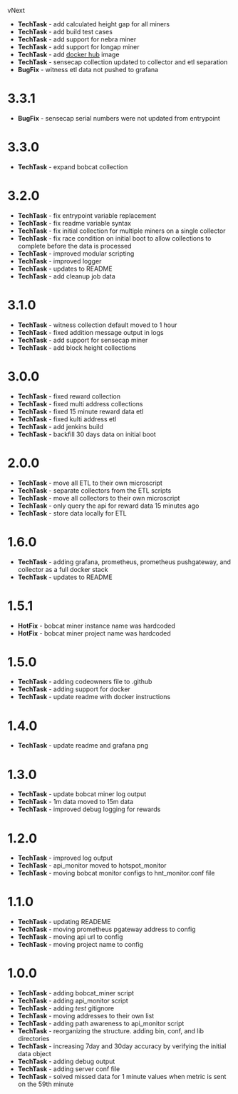 vNext

- **TechTask** - add calculated height gap for all miners
- **TechTask** - add build test cases
- **TechTask** - add support for nebra miner
- **TechTask** - add support for longap miner
- **TechTask** - add [docker hub](https://hub.docker.com/repository/docker/nhatfield/hnt_monitor) image
- **TechTask** - sensecap collection updated to collector and etl separation
- **BugFix** - witness etl data not pushed to grafana

# 3.3.1

- **BugFix** - sensecap serial numbers were not updated from entrypoint

# 3.3.0

- **TechTask** - expand bobcat collection

# 3.2.0

- **TechTask** - fix entrypoint variable replacement
- **TechTask** - fix readme variable syntax
- **TechTask** - fix initial collection for multiple miners on a single collector
- **TechTask** - fix race condition on initial boot to allow collections to complete before the data is processed
- **TechTask** - improved modular scripting
- **TechTask** - improved logger
- **TechTask** - updates to README
- **TechTask** - add cleanup job data

# 3.1.0

- **TechTask** - witness collection default moved to 1 hour
- **TechTask** - fixed addition message output in logs
- **TechTask** - add support for sensecap miner
- **TechTask** - add block height collections

# 3.0.0

- **TechTask** - fixed reward collection
- **TechTask** - fixed multi address collections
- **TechTask** - fixed 15 minute reward data etl
- **TechTask** - fixed kulti address etl
- **TechTask** - add jenkins build 
- **TechTask** - backfill 30 days data on initial boot

# 2.0.0

- **TechTask** - move all ETL to their own microscript
- **TechTask** - separate collectors from the ETL scripts
- **TechTask** - move all collectors to their own microscript
- **TechTask** - only query the api for reward data 15 minutes ago
- **TechTask** - store data locally for ETL

# 1.6.0

- **TechTask** - adding grafana, prometheus, prometheus pushgateway, and collector as a full docker stack
- **TechTask** - updates to README

# 1.5.1

- **HotFix** - bobcat miner instance name was hardcoded
- **HotFix** - bobcat miner project name was hardcoded

# 1.5.0

- **TechTask** - adding codeowners file to .github
- **TechTask** - adding support for docker
- **TechTask** - update readme with docker instructions

# 1.4.0

- **TechTask** - update readme and grafana png

# 1.3.0

- **TechTask** - update bobcat miner log output
- **TechTask** - 1m data moved to 15m data
- **TechTask** - improved debug logging for rewards

# 1.2.0

- **TechTask** - improved log output
- **TechTask** - api_monitor moved to hotspot_monitor
- **TechTask** - moving bobcat monitor configs to hnt_monitor.conf file

# 1.1.0

- **TechTask** - updating READEME
- **TechTask** - moving prometheus pgateway address to config
- **TechTask** - moving api url to config
- **TechTask** - moving project name to config

# 1.0.0

- **TechTask** - adding bobcat_miner script
- **TechTask** - adding api_monitor script
- **TechTask** - adding *test* gitignore
- **TechTask** - moving addresses to their own list
- **TechTask** - adding path awareness to api_monitor script
- **TechTask** - reorganizing the structure. adding bin, conf, and lib directories
- **TechTask** - increasing 7day and 30day accuracy by verifying the initial data object
- **TechTask** - adding debug output
- **TechTask** - adding server conf file
- **TechTask** - solved missed data for 1 minute values when metric is sent on the 59th minute
